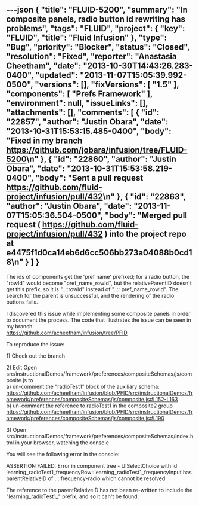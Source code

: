 ---json
{
  "title": "FLUID-5200",
  "summary": "In composite panels, radio button id rewriting has problems",
  "tags": "FLUID",
  "project": {
    "key": "FLUID",
    "title": "Fluid Infusion"
  },
  "type": "Bug",
  "priority": "Blocker",
  "status": "Closed",
  "resolution": "Fixed",
  "reporter": "Anastasia Cheetham",
  "date": "2013-10-30T14:43:26.283-0400",
  "updated": "2013-11-07T15:05:39.992-0500",
  "versions": [],
  "fixVersions": [
    "1.5"
  ],
  "components": [
    "Prefs Framework"
  ],
  "environment": null,
  "issueLinks": [],
  "attachments": [],
  "comments": [
    {
      "id": "22857",
      "author": "Justin Obara",
      "date": "2013-10-31T15:53:15.485-0400",
      "body": "Fixed in my branch <https://github.com/jobara/infusion/tree/FLUID-5200>\n"
    },
    {
      "id": "22860",
      "author": "Justin Obara",
      "date": "2013-10-31T15:53:58.219-0400",
      "body": "Sent a pull request <https://github.com/fluid-project/infusion/pull/432>\n"
    },
    {
      "id": "22863",
      "author": "Justin Obara",
      "date": "2013-11-07T15:05:36.504-0500",
      "body": "Merged pull request ( <https://github.com/fluid-project/infusion/pull/432> ) into the project repo at e4475f1d0ca14eb6d6cc506bb273a04088b0cd18\n"
    }
  ]
}
---
The ids of components get the 'pref name' prefixed; for a radio button, the "rowId" would become "pref\_name\_rowId", but the relativeParentID doesn't get this prefix, so it is "..::rowId" instead of "..:: pref\_name\_rowId". The search for the parent is unsuccessful, and the rendering of the radio buttons fails.

I discovered this issue while implementing some composite panels in order to document the process. The code that illustrates the issue can be seen in my branch:\
<https://github.com/acheetham/infusion/tree/PFID>

To reproduce the issue:

1\) Check out the branch

2\) Edit Open src/instructionalDemos/framework/preferences/compositeSchemas/js/composite.js to\
a) un-comment the "radioTest1" block of the auxiliary schema:\
<https://github.com/acheetham/infusion/blob/PFID/src/instructionalDemos/framework/preferences/compositeSchemas/js/composite.js#L152-L163> \
b) un-comment the reference to radioTest1 in the composite2 group\
<https://github.com/acheetham/infusion/blob/PFID/src/instructionalDemos/framework/preferences/compositeSchemas/js/composite.js#L190>

3\) Open src/instructionalDemos/framework/preferences/compositeSchemas/index.html in your browser, watching the console

You will see the following error in the console:

ASSERTION FAILED: Error in component tree - UISelectChoice with id learning\_radioTest1\_frequencyRow::learning\_radioTest1\_frequencyInput has parentRelativeID of ..::frequency-radio which cannot be resolved

The reference to the parentRelativeID has not been re-written to include the "learning\_radioTest1\_" prefix, and so it can't be found.

        